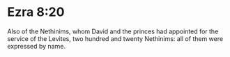 # Ezra 8:20

Also of the Nethinims, whom David and the princes had appointed for the service of the Levites, two hundred and twenty Nethinims: all of them were expressed by name.